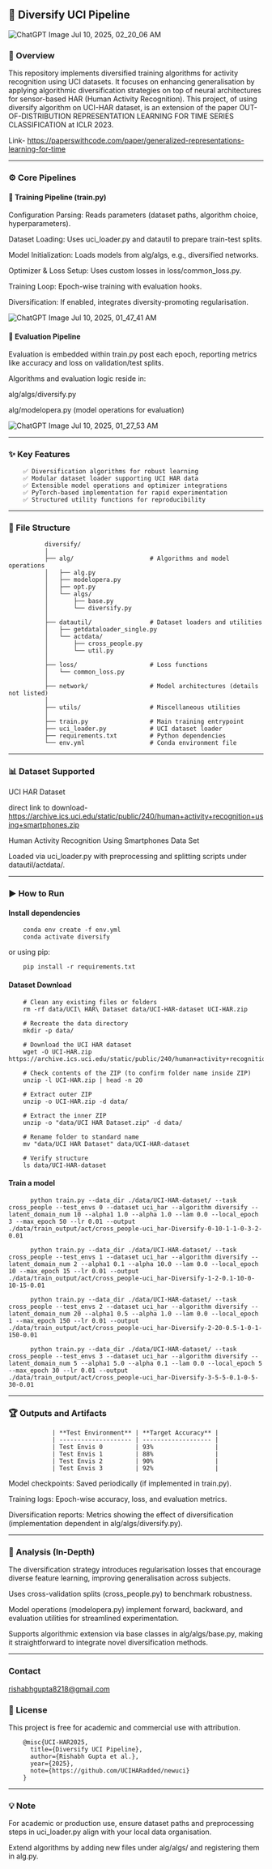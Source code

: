 ## 📝 Diversify UCI Pipeline

![ChatGPT Image Jul 10, 2025, 02_20_06 AM](https://github.com/user-attachments/assets/df7b6e85-1ffa-4937-a6b4-3a1e35f770c3)



### 📌 Overview
This repository implements diversified training algorithms for activity recognition using UCI datasets. It focuses on enhancing generalisation by applying algorithmic diversification strategies on top of neural architectures for sensor-based HAR (Human Activity Recognition).
This project, of using diversify algorithm on UCI-HAR dataset, is an extension of the paper OUT-OF-DISTRIBUTION REPRESENTATION LEARNING FOR TIME SERIES CLASSIFICATION at ICLR 2023.

Link- https://paperswithcode.com/paper/generalized-representations-learning-for-time

---

### ⚙️ Core Pipelines

#### 🔧 Training Pipeline (train.py)

Configuration Parsing: Reads parameters (dataset paths, algorithm choice, hyperparameters).

Dataset Loading: Uses uci_loader.py and datautil to prepare train-test splits.

Model Initialization: Loads models from alg/algs, e.g., diversified networks.

Optimizer & Loss Setup: Uses custom losses in loss/common_loss.py.

Training Loop: Epoch-wise training with evaluation hooks.

Diversification: If enabled, integrates diversity-promoting regularisation.

![ChatGPT Image Jul 10, 2025, 01_47_41 AM](https://github.com/user-attachments/assets/2c2f55e7-73b7-4578-82fb-963a811a02da)



#### 🧪 Evaluation Pipeline
Evaluation is embedded within train.py post each epoch, reporting metrics like accuracy and loss on validation/test splits.

Algorithms and evaluation logic reside in:

alg/algs/diversify.py

alg/modelopera.py (model operations for evaluation)

![ChatGPT Image Jul 10, 2025, 01_27_53 AM](https://github.com/user-attachments/assets/18dda3d1-c7ad-4c76-bbaf-1fec5e3f5bdb)


---

### ✨ Key Features
        ✅ Diversification algorithms for robust learning
        ✅ Modular dataset loader supporting UCI HAR data
        ✅ Extensible model operations and optimizer integrations
        ✅ PyTorch-based implementation for rapid experimentation
        ✅ Structured utility functions for reproducibility

---

### 📁 File Structure

              diversify/
              │
              ├── alg/                     # Algorithms and model operations
              │   ├── alg.py
              │   ├── modelopera.py
              │   ├── opt.py
              │   └── algs/
              │       ├── base.py
              │       └── diversify.py
              │
              ├── datautil/                # Dataset loaders and utilities
              │   ├── getdataloader_single.py
              │   └── actdata/
              │       ├── cross_people.py
              │       └── util.py
              │
              ├── loss/                    # Loss functions
              │   └── common_loss.py
              │
              ├── network/                 # Model architectures (details not listed)
              │
              ├── utils/                   # Miscellaneous utilities
              │
              ├── train.py                 # Main training entrypoint
              ├── uci_loader.py            # UCI dataset loader
              ├── requirements.txt         # Python dependencies
              └── env.yml                  # Conda environment file

---

### 📊 Dataset Supported
UCI HAR Dataset

direct link to download- https://archive.ics.uci.edu/static/public/240/human+activity+recognition+using+smartphones.zip

Human Activity Recognition Using Smartphones Data Set

Loaded via uci_loader.py with preprocessing and splitting scripts under datautil/actdata/.

---

### ▶️ How to Run

#### Install dependencies


        conda env create -f env.yml
        conda activate diversify
or using pip:

        pip install -r requirements.txt

#### Dataset Download

        # Clean any existing files or folders
        rm -rf data/UCI\ HAR\ Dataset data/UCI-HAR-dataset UCI-HAR.zip
        
        # Recreate the data directory
        mkdir -p data/
        
        # Download the UCI HAR dataset
        wget -O UCI-HAR.zip https://archive.ics.uci.edu/static/public/240/human+activity+recognition+using+smartphones.zip
        
        # Check contents of the ZIP (to confirm folder name inside ZIP)
        unzip -l UCI-HAR.zip | head -n 20
        
        # Extract outer ZIP
        unzip -o UCI-HAR.zip -d data/
        
        # Extract the inner ZIP
        unzip -o "data/UCI HAR Dataset.zip" -d data/
        
        # Rename folder to standard name
        mv "data/UCI HAR Dataset" data/UCI-HAR-dataset
        
        # Verify structure
        ls data/UCI-HAR-dataset
        
#### Train a model

          python train.py --data_dir ./data/UCI-HAR-dataset/ --task cross_people --test_envs 0 --dataset uci_har --algorithm diversify --latent_domain_num 10 --alpha1 1.0 --alpha 1.0 --lam 0.0 --local_epoch 3 --max_epoch 50 --lr 0.01 --output ./data/train_output/act/cross_people-uci_har-Diversify-0-10-1-1-0-3-2-0.01
          
          python train.py --data_dir ./data/UCI-HAR-dataset/ --task cross_people --test_envs 1 --dataset uci_har --algorithm diversify --latent_domain_num 2 --alpha1 0.1 --alpha 10.0 --lam 0.0 --local_epoch 10 --max_epoch 15 --lr 0.01 --output ./data/train_output/act/cross_people-uci_har-Diversify-1-2-0.1-10-0-10-15-0.01
          
          python train.py --data_dir ./data/UCI-HAR-dataset/ --task cross_people --test_envs 2 --dataset uci_har --algorithm diversify --latent_domain_num 20 --alpha1 0.5 --alpha 1.0 --lam 0.0 --local_epoch 1 --max_epoch 150 --lr 0.01 --output ./data/train_output/act/cross_people-uci_har-Diversify-2-20-0.5-1-0-1-150-0.01
          
          python train.py --data_dir ./data/UCI-HAR-dataset/ --task cross_people --test_envs 3 --dataset uci_har --algorithm diversify --latent_domain_num 5 --alpha1 5.0 --alpha 0.1 --lam 0.0 --local_epoch 5 --max_epoch 30 --lr 0.01 --output ./data/train_output/act/cross_people-uci_har-Diversify-3-5-5-0.1-0-5-30-0.01

---

### 🏆 Outputs and Artifacts


                | **Test Environment** | **Target Accuracy** |
                | -------------------- | ------------------- |
                | Test Envis 0         | 93%                 |
                | Test Envis 1         | 88%                 |
                | Test Envis 2         | 90%                 |
                | Test Envis 3         | 92%                 |

Model checkpoints: Saved periodically (if implemented in train.py).

Training logs: Epoch-wise accuracy, loss, and evaluation metrics.

Diversification reports: Metrics showing the effect of diversification (implementation dependent in alg/algs/diversify.py).

---

### 🔬 Analysis (In-Depth)


The diversification strategy introduces regularisation losses that encourage diverse feature learning, improving generalisation across subjects.

Uses cross-validation splits (cross_people.py) to benchmark robustness.

Model operations (modelopera.py) implement forward, backward, and evaluation utilities for streamlined experimentation.

Supports algorithmic extension via base classes in alg/algs/base.py, making it straightforward to integrate novel diversification methods.



---
### Contact

rishabhgupta8218@gmail.com

### 📝 License
This project is free for academic and commercial use with attribution.

        @misc{UCI-HAR2025,
          title={Diversify UCI Pipeline},
          author={Rishabh Gupta et al.},
          year={2025},
          note={https://github.com/UCIHARadded/newuci}
        }

---

### 💡 Note
For academic or production use, ensure dataset paths and preprocessing steps in uci_loader.py align with your local data organisation.

Extend algorithms by adding new files under alg/algs/ and registering them in alg.py.
